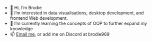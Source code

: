 - 👋 Hi, I’m Brodie
- 👀 I’m interested in data visualisations, desktop development, and frontend Web development. 
- 🌱 I’m currently learning the concepts of OOP to further expand my knowledge
- 📫 [Email me](maitto:brodesp09@gmail.com), or add me on Discord at brodie969
